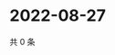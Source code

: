 # 2022-08-27

共 0 条

<!-- BEGIN WEIBO -->
<!-- 最后更新时间 Sat Aug 27 2022 06:16:36 GMT+0800 (China Standard Time) -->

<!-- END WEIBO -->
